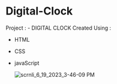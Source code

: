 # Digital-Clock

Project : - DIGITAL CLOCK
Created Using :
* HTML
* CSS
* javaScript

  ![scrnli_6_19_2023_3-46-09 PM](https://github.com/navinkrnirala76/Digital-Clock/assets/73814698/19c1d8b8-1f49-4682-9c3e-7a3292db0e67)
